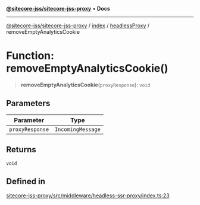 [**@sitecore-jss/sitecore-jss-proxy**](../../../../README.md) • **Docs**

***

[@sitecore-jss/sitecore-jss-proxy](../../../../README.md) / [index](../../../README.md) / [headlessProxy](../README.md) / removeEmptyAnalyticsCookie

# Function: removeEmptyAnalyticsCookie()

> **removeEmptyAnalyticsCookie**(`proxyResponse`): `void`

## Parameters

| Parameter | Type |
| ------ | ------ |
| `proxyResponse` | `IncomingMessage` |

## Returns

`void`

## Defined in

[sitecore-jss-proxy/src/middleware/headless-ssr-proxy/index.ts:23](https://github.com/Sitecore/jss/blob/add785323e917338873098dc44b8af984c4e7c9a/packages/sitecore-jss-proxy/src/middleware/headless-ssr-proxy/index.ts#L23)
